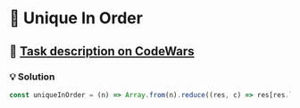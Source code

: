 # 📝 Unique In Order

## 🔗 [Task description on CodeWars](https://www.codewars.com/kata/54e6533c92449cc251001667)

### 💡 Solution

```javascript
const uniqueInOrder = (n) => Array.from(n).reduce((res, c) => res[res.length - 1] === c ? res : [...res, isNaN(+c) ? c : +c], []);
```

